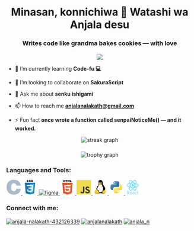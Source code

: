 <h1 align="center">Minasan, konnichiwa 👋 Watashi wa Anjala desu</h1>
<h3 align="center">Writes code like grandma bakes cookies — with love</h3>
<div align="center">
<img align="center" height="250" src="https://media.giphy.com/media/v1.Y2lkPWVjZjA1ZTQ3Mm03czRsYTBlbDNtYm1wZ2VjY3BjZG1sMDdocHk4cDNvOXozZTJsbSZlcD12MV9zdGlja2Vyc19zZWFyY2gmY3Q9cw/ge9Ep3RJLGlNEn0UfC/giphy.gif" />
</div>
  
- 🌱 I’m currently learning **Code-fu 💻**

- 👯 I’m looking to collaborate on **SakuraScript**

- 💬 Ask me about ****senku ishigami****

- 📫 How to reach me **anjalanalakath@gmail.com**

- ⚡ Fun fact **once wrote a function called senpaiNoticeMe() — and it worked.**

<div align="center">
<img src="https://streak-stats.demolab.com?user=maurodesouza&locale=en&mode=daily&theme=dracula&hide_border=false&border_radius=5&order=3" height="150" alt="streak graph"  />
</div>

###

###
<div align="center">

  <img src="https://github-profile-trophy.vercel.app?username=maurodesouza&theme=dracula&column=-1&row=1&margin-w=8&margin-h=8&no-bg=false&no-frame=false&order=4" height="150" alt="trophy graph"  />
</div>

<h3 align="left">Languages and Tools:</h3>
<p align="left"> <a href="https://www.cprogramming.com/" target="_blank" rel="noreferrer"> <img src="https://raw.githubusercontent.com/devicons/devicon/master/icons/c/c-original.svg" alt="c" width="40" height="40"/> </a> <a href="https://www.w3schools.com/css/" target="_blank" rel="noreferrer"> <img src="https://raw.githubusercontent.com/devicons/devicon/master/icons/css3/css3-original-wordmark.svg" alt="css3" width="40" height="40"/> </a> <a href="https://www.figma.com/" target="_blank" rel="noreferrer"> <img src="https://www.vectorlogo.zone/logos/figma/figma-icon.svg" alt="figma" width="40" height="40"/> </a> <a href="https://www.w3.org/html/" target="_blank" rel="noreferrer"> <img src="https://raw.githubusercontent.com/devicons/devicon/master/icons/html5/html5-original-wordmark.svg" alt="html5" width="40" height="40"/> </a> <a href="https://developer.mozilla.org/en-US/docs/Web/JavaScript" target="_blank" rel="noreferrer"> <img src="https://raw.githubusercontent.com/devicons/devicon/master/icons/javascript/javascript-original.svg" alt="javascript" width="40" height="40"/> </a> <a href="https://www.linux.org/" target="_blank" rel="noreferrer"> <img src="https://raw.githubusercontent.com/devicons/devicon/master/icons/linux/linux-original.svg" alt="linux" width="40" height="40"/> </a> <a href="https://www.python.org" target="_blank" rel="noreferrer"> <img src="https://raw.githubusercontent.com/devicons/devicon/master/icons/python/python-original.svg" alt="python" width="40" height="40"/> </a> <a href="https://reactjs.org/" target="_blank" rel="noreferrer"> <img src="https://raw.githubusercontent.com/devicons/devicon/master/icons/react/react-original-wordmark.svg" alt="react" width="40" height="40"/> </a> </p>

###

<h3 align="left">Connect with me:</h3>
<p align="left">
<a href="https://linkedin.com/in/anjala-nalakath-432126339" target="blank"><img align="center" src="https://raw.githubusercontent.com/rahuldkjain/github-profile-readme-generator/master/src/images/icons/Social/linked-in-alt.svg" alt="anjala-nalakath-432126339" height="30" width="40" /></a>
<a href="https://fb.com/anjalanalakath" target="blank"><img align="center" src="https://raw.githubusercontent.com/rahuldkjain/github-profile-readme-generator/master/src/images/icons/Social/facebook.svg" alt="anjalanalakath" height="30" width="40" /></a>
<a href="https://instagram.com/anjala_n" target="blank"><img align="center" src="https://raw.githubusercontent.com/rahuldkjain/github-profile-readme-generator/master/src/images/icons/Social/instagram.svg" alt="anjala_n" height="30" width="40" /></a>
</p>
